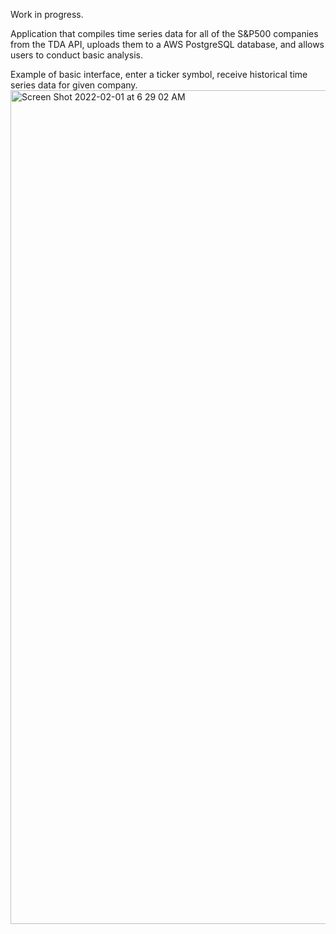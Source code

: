 Work in progress. 

Application that compiles time series data for all of the S&P500 companies from the TDA API, uploads them to a AWS PostgreSQL database, and allows users to conduct basic analysis. 

Example of basic interface, enter a ticker symbol, receive historical time series data for given company.
<img width="1334" alt="Screen Shot 2022-02-01 at 6 29 02 AM" src="https://user-images.githubusercontent.com/30994664/151987173-6ef603db-b6bd-4c28-869e-6e893b171974.png">
